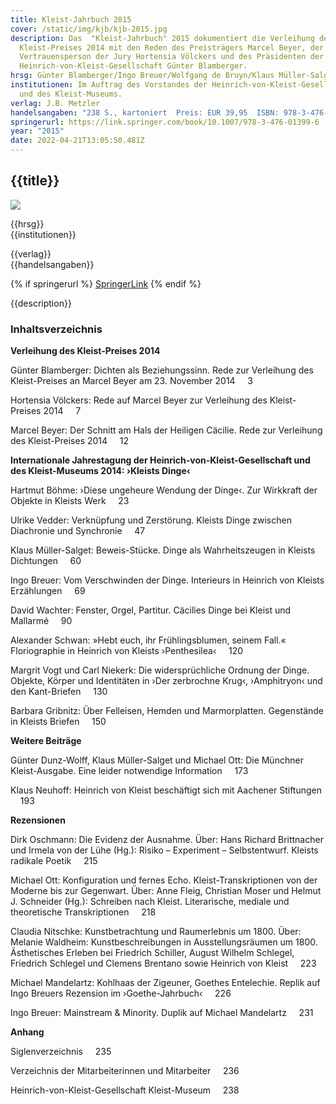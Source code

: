 ```yaml
---
title: Kleist-Jahrbuch 2015
cover: /static/img/kjb/kjb-2015.jpg
description: Das  "Kleist-Jahrbuch" 2015 dokumentiert die Verleihung des
  Kleist-Preises 2014 mit den Reden des Preisträgers Marcel Beyer, der
  Vertrauensperson der Jury Hortensia Völckers und des Präsidenten der
  Heinrich-von-Kleist-Gesellschaft Günter Blamberger.
hrsg: Günter Blamberger/Ingo Breuer/Wolfgang de Bruyn/Klaus Müller-Salget (Hrsg.)
institutionen: Im Auftrag des Vorstandes der Heinrich-von-Kleist-Gesellschaft
  und des Kleist-Museums.
verlag: J.B. Metzler
handelsangaben: "238 S., kartoniert  Preis: EUR 39,95  ISBN: 978-3-476-02573-9"
springerurl: https://link.springer.com/book/10.1007/978-3-476-01399-6
year: "2015"
date: 2022-04-21T13:05:50.481Z
---
```

## {{title}}

![]({{cover}})

{{hrsg}}\
{{institutionen}}

{{verlag}}\
{{handelsangaben}}

{% if springerurl %}
[SpringerLink]({{springerurl}})
{% endif %}

{{description}}

### Inhaltsverzeichnis

**Verleihung des Kleist-Preises 2014**

Günter Blamberger: Dichten als Beziehungssinn. Rede zur Verleihung des Kleist-Preises an Marcel Beyer am 23. November 2014     3

Hortensia Völckers: Rede auf Marcel Beyer zur Verleihung des Kleist-Preises 2014     7  

Marcel Beyer: Der Schnitt am Hals der Heiligen Cäcilie. Rede zur Verleihung des Kleist-Preises 2014     12 

**Internationale Jahrestagung der Heinrich-von-Kleist-Gesellschaft und des Kleist-Museums 2014: ›Kleists Dinge‹**

Hartmut Böhme: ›Diese ungeheure Wendung der Dinge‹. Zur Wirkkraft der Objekte in Kleists Werk     23 

Ulrike Vedder: Verknüpfung und Zerstörung. Kleists Dinge zwischen Diachronie und Synchronie     47 

Klaus Müller-Salget: Beweis-Stücke. Dinge als Wahrheitszeugen in Kleists Dichtungen     60 

Ingo Breuer: Vom Verschwinden der Dinge. Interieurs in Heinrich von Kleists Erzählungen     69 

David Wachter: Fenster, Orgel, Partitur. Cäcilies Dinge bei Kleist und Mallarmé     90 

Alexander Schwan: »Hebt euch, ihr Frühlingsblumen, seinem Fall.« Floriographie in Heinrich von Kleists ›Penthesilea‹     120 

Margrit Vogt und Carl Niekerk: Die widersprüchliche Ordnung der Dinge. Objekte, Körper und Identitäten in ›Der zerbrochne Krug‹, ›Amphitryon‹ und den Kant-Briefen     130

Barbara Gribnitz: Über Felleisen, Hemden und Marmorplatten. Gegenstände in Kleists Briefen     150 

**Weitere Beiträge**

Günter Dunz-Wolff, Klaus Müller-Salget und Michael Ott: Die Münchner Kleist-Ausgabe. Eine leider notwendige Information     173 

Klaus Neuhoff: Heinrich von Kleist beschäftigt sich mit Aachener Stiftungen     193 

**Rezensionen**

Dirk Oschmann: Die Evidenz der Ausnahme. Über: Hans Richard Brittnacher und Irmela von der Lühe (Hg.): Risiko – Experiment – Selbstentwurf. Kleists radikale Poetik     215 

Michael Ott: Konfiguration und fernes Echo. Kleist-Transkriptionen von der Moderne bis zur Gegenwart. Über: Anne Fleig, Christian Moser und Helmut J. Schneider (Hg.): Schreiben nach Kleist. Literarische, mediale und theoretische Transkriptionen     218 

Claudia Nitschke: Kunstbetrachtung und Raumerlebnis um 1800. Über: Melanie Waldheim: Kunstbeschreibungen in Ausstellungsräumen um 1800. Ästhetisches Erleben bei Friedrich Schiller, August Wilhelm Schlegel, Friedrich Schlegel und Clemens Brentano sowie Heinrich von Kleist     223 

Michael Mandelartz: Kohlhaas der Zigeuner, Goethes Entelechie. Replik auf Ingo Breuers Rezension im ›Goethe-Jahrbuch‹     226 

Ingo Breuer: Mainstream & Minority. Duplik auf Michael Mandelartz     231 

**Anhang**

Siglenverzeichnis     235 

Verzeichnis der Mitarbeiterinnen und Mitarbeiter     236 

Heinrich-von-Kleist-Gesellschaft Kleist-Museum     238